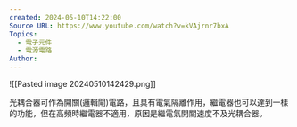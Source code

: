 ```yaml
---
created: 2024-05-10T14:22:00
Source URL: https://www.youtube.com/watch?v=kVAjrnr7bxA
Topics:
  - 電子元件
  - 電源電路
Author:
---
```

![[Pasted image 20240510142429.png]]

光耦合器可作為開關(邏輯閘)電路，且具有電氣隔離作用，繼電器也可以達到一樣的功能，但在高頻時繼電器不適用，原因是繼電氣開關速度不及光耦合器。